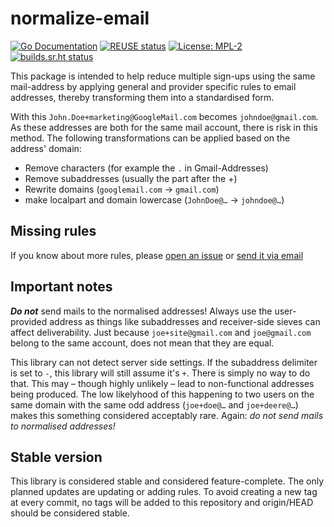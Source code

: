 <!--
SPDX-FileCopyrightText: 2022 Moritz Poldrack
SPDX-License-Identifier: Unlicense
-->

# normalize-email

[![Go Documentation](https://godocs.io/mpldr.codes/normalize-email?status.svg)](https://godocs.io/mpldr.codes/normalize-email)
[![REUSE status](https://api.reuse.software/badge/git.sr.ht/~poldi1405/normalize-email)](https://api.reuse.software/info/git.sr.ht/~poldi1405/normalize-email)
[![License: MPL-2](https://img.shields.io/static/v1?color=green&label=License&message=MPL-2&logo=open-source-initiative&color=3DA639)](https://git.sr.ht/~poldi1405/normalize-email/tree/master/item/LICENSES/MPL-2.0.txt)
[![builds.sr.ht status](https://builds.sr.ht/~poldi1405/normalize-email.svg)](https://builds.sr.ht/~poldi1405/normalize-email)

This package is intended to help reduce multiple sign-ups using the same
mail-address by applying general and provider specific rules to email
addresses, thereby transforming them into a standardised form.

With this `John.Doe+marketing@GoogleMail.com` becomes `johndoe@gmail.com`. As
these addresses are both for the same mail account, there is risk in this
method. The following transformations can be applied based on the address'
domain:

- Remove characters (for example the `.` in Gmail-Addresses)
- Remove subaddresses (usually the part after the +)
- Rewrite domains (`googlemail.com` → `gmail.com`)
- make localpart and domain lowercase (`JohnDoe@…` → `johndoe@…`)

## Missing rules

If you know about more rules, please [open an
issue](https://todo.sr.ht/~poldi1405/issues?title=[normalize-email]+rules+for+&description=%E2%80%A6+has+the+following+rules:%0A-+%E2%80%A6%0A-+%E2%80%A6%0A%0AThese+rules+are+also+documented+here:)
or [send it via
email](mailto:~poldi1405/issues@todo.sr.ht?cc=moritz%40poldrack.dev&subject=[normalize+email]+rules+for+%E2%80%A6&body=%E2%80%A6+has+the+following+rules:%0A-+%E2%80%A6%0A-+%E2%80%A6%0A%0AThese+rules+are+also+documented+here:)

## Important notes

***Do not*** send mails to the normalised addresses! Always use the
user-provided address as things like subaddresses and receiver-side sieves can
affect deliverability. Just because `joe+site@gmail.com` and `joe@gmail.com`
belong to the same account, does not mean that they are equal.

This library can not detect server side settings. If the subaddress delimiter
is set to `-`, this library will still assume it's `+`. There is simply no way
to do that. This may – though highly unlikely – lead to non-functional
addresses being produced. The low likelyhood of this happening to two users on
the same domain with the same odd address (`joe+doe@…` and `joe+deere@…`) makes
this something considered acceptably rare. Again: *do not send mails to
normalised addresses!*

## Stable version

This library is considered stable and considered feature-complete. The only
planned updates are updating or adding rules. To avoid creating a new tag at
every commit, no tags will be added to this repository and origin/HEAD should
be considered stable.

